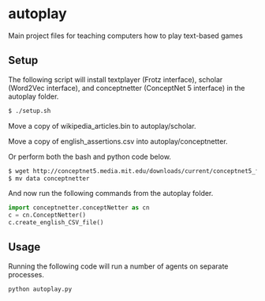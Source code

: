 
# autoplay

Main project files for teaching computers how to play text-based games

## Setup

The following script will install textplayer (Frotz interface), scholar (Word2Vec interface), and conceptnetter (ConceptNet 5 interface) in the autoplay folder.

```bash
$ ./setup.sh
```

Move a copy of wikipedia_articles.bin to autoplay/scholar.

Move a copy of english_assertions.csv into autoplay/conceptnetter.

Or perform both the bash and python code below.

```bash
$ wget http://conceptnet5.media.mit.edu/downloads/current/conceptnet5_flat_csv_5.4.tar.bz2
$ mv data conceptnetter
```
And now run the following commands from the autoplay folder.
```python
import conceptnetter.conceptNetter as cn
c = cn.ConceptNetter()
c.create_english_CSV_file()
```

## Usage

Running the following code will run a number of agents on separate processes.

```python
python autoplay.py
```
